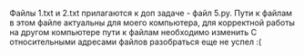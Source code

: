 Файлы 1.txt и 2.txt прилагаются к доп задаче - файл 5.py. 
Пути к файлам в этом файле актуальны для моего компьютера, для корректной работы на другом компьютере пути к файлам необходимо изменить
С относительными адресами файлов разобраться еще не успел :(
